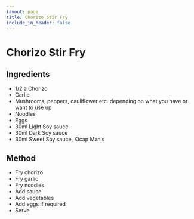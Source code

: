 ```yaml
---
layout: page
title: Chorizo Stir Fry
include_in_header: false
---
```

# Chorizo Stir Fry
## Ingredients
- 1/2 a Chorizo
- Garlic
- Mushrooms, peppers, cauliflower etc. depending on what you have or want to use up
- Noodles
- Eggs
- 30ml Light Soy sauce
- 30ml Dark Soy sauce
- 30ml Sweet Soy sauce, Kicap Manis
## Method
- Fry chorizo
- Fry garlic
- Fry noodles
- Add sauce
- Add vegetables
- Add eggs if required
- Serve